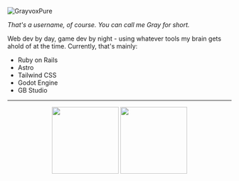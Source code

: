 ![GrayvoxPure](https://github.com/Grayvox/Grayvox/assets/144566632/924716c3-6b82-4313-87e7-a84b8c51ddaa)

*That's a username, of course. You can call me Gray for short.*

Web dev by day, game dev by night - using whatever tools my brain gets ahold of at the time. 
Currently, that's mainly:
- Ruby on Rails
- Astro
- Tailwind CSS
- Godot Engine
- GB Studio

---

<div align="center">
  <img height="150" width="auto" src="https://github-readme-stats.vercel.app/api?username=Grayvox&theme=algolia&show_icons=true&hide_border=true&count_private=true">
  <img height="150" width="auto" src="https://github-readme-stats.vercel.app/api/top-langs/?username=Grayvox&theme=algolia&show_icons=true&hide_border=true&layout=compact">
</div>


